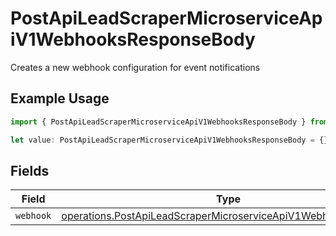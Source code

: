 # PostApiLeadScraperMicroserviceApiV1WebhooksResponseBody

Creates a new webhook configuration for event notifications

## Example Usage

```typescript
import { PostApiLeadScraperMicroserviceApiV1WebhooksResponseBody } from "oppulence-backend-sdk/models/operations";

let value: PostApiLeadScraperMicroserviceApiV1WebhooksResponseBody = {};
```

## Fields

| Field                                                                                                                                          | Type                                                                                                                                           | Required                                                                                                                                       | Description                                                                                                                                    |
| ---------------------------------------------------------------------------------------------------------------------------------------------- | ---------------------------------------------------------------------------------------------------------------------------------------------- | ---------------------------------------------------------------------------------------------------------------------------------------------- | ---------------------------------------------------------------------------------------------------------------------------------------------- |
| `webhook`                                                                                                                                      | [operations.PostApiLeadScraperMicroserviceApiV1WebhooksWebhook](../../models/operations/postapileadscrapermicroserviceapiv1webhookswebhook.md) | :heavy_minus_sign:                                                                                                                             | N/A                                                                                                                                            |